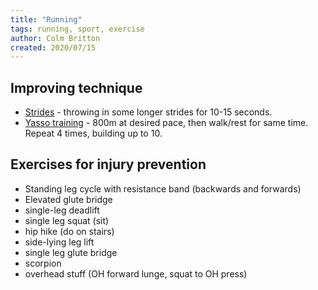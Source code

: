 ```yaml
---
title: "Running"
tags: running, sport, exercise
author: Colm Britton
created: 2020/07/15
---
```


## Improving technique

* [Strides](https://www.runnersworld.com/training/a20803505/how-to-run-strides/) - throwing in some longer strides for 10-15 seconds.
* [Yasso training](https://www.verywellfit.com/how-to-do-yasso-800s-2911888) - 800m at desired pace, then walk/rest for same time. Repeat 4 times, building up to 10.

## Exercises for injury prevention

* Standing leg cycle with resistance band (backwards and forwards)
* Elevated glute bridge
* single-leg deadlift
* single leg squat (sit)
* hip hike (do on stairs)
* side-lying leg lift
* single leg glute bridge
* scorpion
* overhead stuff (OH forward lunge, squat to OH press)
